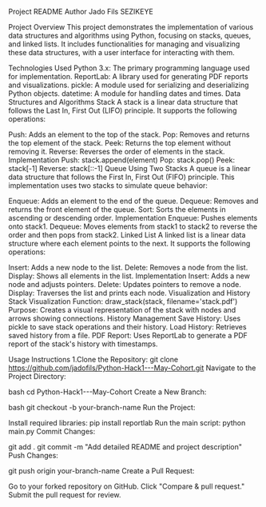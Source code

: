 Project README
Author
Jado Fils SEZIKEYE

Project Overview
This project demonstrates the implementation of various data structures and algorithms using Python, focusing on stacks, queues, and linked lists. It includes functionalities for managing and visualizing these data structures, with a user interface for interacting with them.

Technologies Used
Python 3.x: The primary programming language used for implementation.
ReportLab: A library used for generating PDF reports and visualizations.
pickle: A module used for serializing and deserializing Python objects.
datetime: A module for handling dates and times.
Data Structures and Algorithms
Stack
A stack is a linear data structure that follows the Last In, First Out (LIFO) principle. It supports the following operations:

Push: Adds an element to the top of the stack.
Pop: Removes and returns the top element of the stack.
Peek: Returns the top element without removing it.
Reverse: Reverses the order of elements in the stack.
Implementation
Push: stack.append(element)
Pop: stack.pop()
Peek: stack[-1]
Reverse: stack[::-1]
Queue Using Two Stacks
A queue is a linear data structure that follows the First In, First Out (FIFO) principle. This implementation uses two stacks to simulate queue behavior:

Enqueue: Adds an element to the end of the queue.
Dequeue: Removes and returns the front element of the queue.
Sort: Sorts the elements in ascending or descending order.
Implementation
Enqueue: Pushes elements onto stack1.
Dequeue: Moves elements from stack1 to stack2 to reverse the order and then pops from stack2.
Linked List
A linked list is a linear data structure where each element points to the next. It supports the following operations:

Insert: Adds a new node to the list.
Delete: Removes a node from the list.
Display: Shows all elements in the list.
Implementation
Insert: Adds a new node and adjusts pointers.
Delete: Updates pointers to remove a node.
Display: Traverses the list and prints each node.
Visualization and History
Stack Visualization
Function: draw_stack(stack, filename='stack.pdf')
Purpose: Creates a visual representation of the stack with nodes and arrows showing connections.
History Management
Save History: Uses pickle to save stack operations and their history.
Load History: Retrieves saved history from a file.
PDF Report: Uses ReportLab to generate a PDF report of the stack's history with timestamps.

Usage Instructions
1.Clone the Repository:
git clone https://github.com/jadofils/Python-Hack1---May-Cohort.git
Navigate to the Project Directory:

bash
cd Python-Hack1---May-Cohort
Create a New Branch:

bash
git checkout -b your-branch-name
Run the Project:

Install required libraries: pip install reportlab
Run the main script: python main.py
Commit Changes:


git add .
git commit -m "Add detailed README and project description"
Push Changes:


git push origin your-branch-name
Create a Pull Request:

Go to your forked repository on GitHub.
Click "Compare & pull request."
Submit the pull request for review.